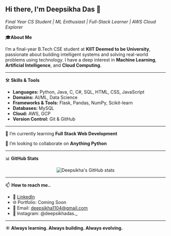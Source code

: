 ## Hi there, I'm Deepsikha Das 👋
<p align="left">
  <em>Final Year CS Student | ML Enthusiast | Full-Stack Learner | AWS Cloud Explorer</em>
</p>

🎓**About Me**

I’m a final-year B.Tech CSE student at **KIIT Deemed to be University**, passionate about building intelligent systems and solving real-world problems using technology. I have a deep interest in **Machine Learning**, **Artificial Intelligence**, and **Cloud Computing**.

---

🛠️ **Skills & Tools**  
- **Languages:** Python, Java, C, C#, SQL, HTML, CSS, JavaScript  
- **Domains:** AI/ML, Data Science
- **Frameworks & Tools:** Flask, Pandas, NumPy, Scikit-learn 
- **Databases:** MySQL
- **Cloud:** AWS, GCP  
- **Version Control:** Git & GitHub
---

🌱 I’m currently learning **Full Stack Web Development**

 👯 I’m looking to collaborate on **Anything Python**

---

📊 **GitHub Stats**

<p align="center">
  <img src="https://github-readme-stats.vercel.app/api?username=deepsikhadas05&show_icons=true&theme=radical" alt="Deepsikha's GitHub stats" />
</p>

---


📫 **How to reach me..**
- 💼 [LinkedIn](https://www.linkedin.com/in/deepsikha-das-347976253)
- 🌐 Portfolio: Coming Soon
- 📧 Email: deepsikha1104@gmail.com
- 📱 Instagram: @deepsikhadas._

---
**☀️ Always learning. Always building. Always evolving.**
